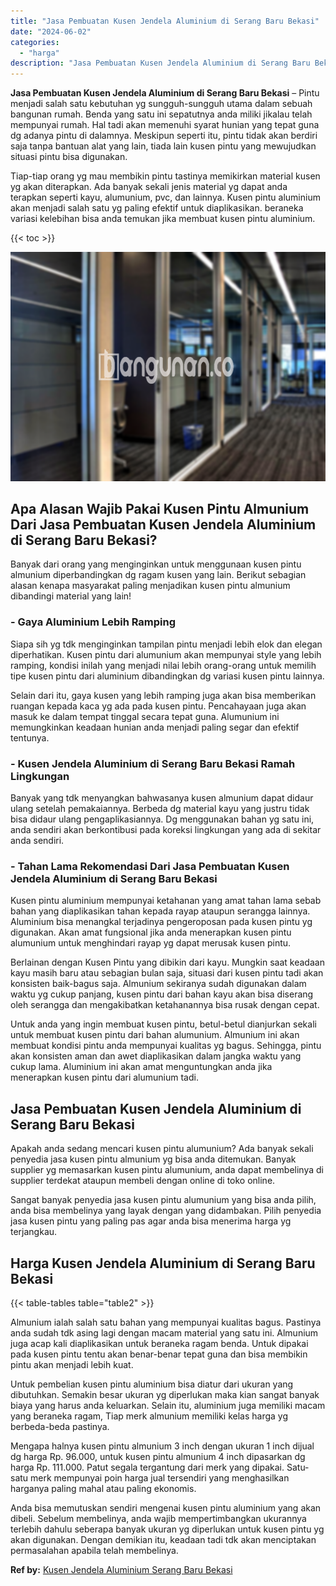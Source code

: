```yaml
---
title: "Jasa Pembuatan Kusen Jendela Aluminium di Serang Baru Bekasi"
date: "2024-06-02"
categories: 
  - "harga"
description: "Jasa Pembuatan Kusen Jendela Aluminium di Serang Baru Bekasi. Anda bisa memutuskan sendiri mengenai kusen pintu aluminium yang akan dibeli. Sebelum membeliny..."
---
```


**Jasa Pembuatan Kusen Jendela Aluminium di Serang Baru Bekasi** – Pintu menjadi salah satu kebutuhan yg sungguh-sungguh utama dalam sebuah bangunan rumah. Benda yang satu ini sepatutnya anda miliki jikalau telah mempunyai rumah. Hal tadi akan memenuhi syarat hunian yang tepat guna dg adanya pintu di dalamnya. Meskipun seperti itu, pintu tidak akan berdiri saja tanpa bantuan alat yang lain, tiada lain kusen pintu yang mewujudkan situasi pintu bisa digunakan.

Tiap-tiap orang yg mau membikin pintu tastinya memikirkan material kusen yg akan diterapkan. Ada banyak sekali jenis material yg dapat anda terapkan seperti kayu, alumunium, pvc, dan lainnya. Kusen pintu aluminium akan menjadi salah satu yg paling efektif untuk diaplikasikan. beraneka variasi kelebihan bisa anda temukan jika membuat kusen pintu aluminium.

{{< toc >}}

![Jasa Pembuatan Kusen Jendela Aluminium di Serang Baru Bekasi](/images/harga-kusen-jendela-alumunium-45.png)

## Apa Alasan Wajib Pakai Kusen Pintu Almunium Dari Jasa Pembuatan Kusen Jendela Aluminium di Serang Baru Bekasi?

Banyak dari orang yang menginginkan untuk menggunaan kusen pintu almunium diperbandingkan dg ragam kusen yang lain. Berikut sebagian alasan kenapa masyarakat paling menjadikan kusen pintu almunium dibandingi material yang lain!

### \- Gaya Aluminium Lebih Ramping

Siapa sih yg tdk menginginkan tampilan pintu menjadi lebih elok dan elegan diperhatikan. Kusen pintu dari alumunium akan mempunyai style yang lebih ramping, kondisi inilah yang menjadi nilai lebih orang-orang untuk memilih tipe kusen pintu dari aluminium dibandingkan dg variasi kusen pintu lainnya.

Selain dari itu, gaya kusen yang lebih ramping juga akan bisa memberikan ruangan kepada kaca yg ada pada kusen pintu. Pencahayaan juga akan masuk ke dalam tempat tinggal secara tepat guna. Alumunium ini memungkinkan keadaan hunian anda menjadi paling segar dan efektif tentunya.

### \- Kusen Jendela Aluminium di Serang Baru Bekasi Ramah Lingkungan

Banyak yang tdk menyangkan bahwasanya kusen almunium dapat didaur ulang setelah pemakaiannya. Berbeda dg material kayu yang justru tidak bisa didaur ulang pengaplikasiannya. Dg menggunakan bahan yg satu ini, anda sendiri akan berkontibusi pada koreksi lingkungan yang ada di sekitar anda sendiri.

### \- Tahan Lama Rekomendasi Dari Jasa Pembuatan Kusen Jendela Aluminium di Serang Baru Bekasi

Kusen pintu aluminium mempunyai ketahanan yang amat tahan lama sebab bahan yang diaplikasikan tahan kepada rayap ataupun serangga lainnya. Aluminium bisa menangkal terjadinya pengeroposan pada kusen pintu yg digunakan. Akan amat fungsional jika anda menerapkan kusen pintu alumunium untuk menghindari rayap yg dapat merusak kusen pintu.

Berlainan dengan Kusen Pintu yang dibikin dari kayu. Mungkin saat keadaan kayu masih baru atau sebagian bulan saja, situasi dari kusen pintu tadi akan konsisten baik-bagus saja. Almunium sekiranya sudah digunakan dalam waktu yg cukup panjang, kusen pintu dari bahan kayu akan bisa diserang oleh serangga dan mengakibatkan ketahanannya bisa rusak dengan cepat.

Untuk anda yang ingin membuat kusen pintu, betul-betul dianjurkan sekali untuk membuat kusen pintu dari bahan alumunium. Almunium ini akan membuat kondisi pintu anda mempunyai kualitas yg bagus. Sehingga, pintu akan konsisten aman dan awet diaplikasikan dalam jangka waktu yang cukup lama. Aluminium ini akan amat menguntungkan anda jika menerapkan kusen pintu dari alumunium tadi.

## Jasa Pembuatan Kusen Jendela Aluminium di Serang Baru Bekasi

Apakah anda sedang mencari kusen pintu alumunium? Ada banyak sekali penyedia jasa kusen pintu almunium yg bisa anda ditemukan. Banyak supplier yg memasarkan kusen pintu alumunium, anda dapat membelinya di supplier terdekat ataupun membeli dengan online di toko online.

Sangat banyak penyedia jasa kusen pintu alumunium yang bisa anda pilih, anda bisa membelinya yang layak dengan yang didambakan. Pilih penyedia jasa kusen pintu yang paling pas agar anda bisa menerima harga yg terjangkau.

## Harga Kusen Jendela Aluminium di Serang Baru Bekasi

{{< table-tables table="table2" >}}

Almunium ialah salah satu bahan yang mempunyai kualitas bagus. Pastinya anda sudah tdk asing lagi dengan macam material yang satu ini. Almunium juga acap kali diaplikasikan untuk beraneka ragam benda. Untuk dipakai pada kusen pintu tentu akan benar-benar tepat guna dan bisa membikin pintu akan menjadi lebih kuat.

Untuk pembelian kusen pintu aluminium bisa diatur dari ukuran yang dibutuhkan. Semakin besar ukuran yg diperlukan maka kian sangat banyak biaya yang harus anda keluarkan. Selain itu, aluminium juga memiliki macam yang beraneka ragam, Tiap merk almunium memiliki kelas harga yg berbeda-beda pastinya.

Mengapa halnya kusen pintu almunium 3 inch dengan ukuran 1 inch dijual dg harga Rp. 96.000, untuk kusen pintu almunium 4 inch dipasarkan dg harga Rp. 111.000. Patut segala tergantung dari merk yang dipakai. Satu-satu merk mempunyai poin harga jual tersendiri yang menghasilkan harganya paling mahal atau paling ekonomis.

Anda bisa memutuskan sendiri mengenai kusen pintu aluminium yang akan dibeli. Sebelum membelinya, anda wajib mempertimbangkan ukurannya terlebih dahulu seberapa banyak ukuran yg diperlukan untuk kusen pintu yg akan digunakan. Dengan demikian itu, keadaan tadi tdk akan menciptakan permasalahan apabila telah membelinya.

**Ref by:** [Kusen Jendela Aluminium Serang Baru Bekasi](https://id.wikipedia.org/wiki/Kusen)
